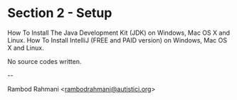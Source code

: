 # Section 2 - Setup

How To Install The Java Development Kit (JDK) on Windows, Mac OS X and Linux.
How To Install IntelliJ (FREE and PAID version) on Windows, Mac OS X and Linux.

No source codes written.

--

Rambod Rahmani <<rambodrahmani@autistici.org>>
